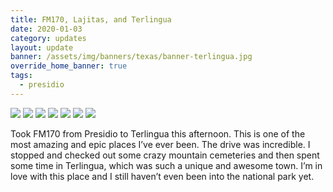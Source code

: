 ```yaml
---
title: FM170, Lajitas, and Terlingua
date: 2020-01-03
category: updates
layout: update
banner: /assets/img/banners/texas/banner-terlingua.jpg
override_home_banner: true
tags:
  - presidio
---
```


<div class="img-slider">
    <img src="/assets/img/updates/texas/fm170-lajitas-terlingua/1.jpg">
    <img src="/assets/img/updates/texas/fm170-lajitas-terlingua/2.jpg">
    <img src="/assets/img/updates/texas/fm170-lajitas-terlingua/3.jpg">
    <img src="/assets/img/updates/texas/fm170-lajitas-terlingua/4.jpg">
    <img src="/assets/img/updates/texas/fm170-lajitas-terlingua/5.jpg">
    <img src="/assets/img/updates/texas/fm170-lajitas-terlingua/6.jpg">
    <img src="/assets/img/updates/texas/fm170-lajitas-terlingua/7.jpg">
</div>

Took FM170 from Presidio to Terlingua this afternoon. This is one of the most amazing and epic places I’ve ever been. The drive was incredible. I stopped and checked out some crazy mountain cemeteries and then spent some time in Terlingua, which was such a unique and awesome town. I’m in love with this place and I still haven’t even been into the national park yet.